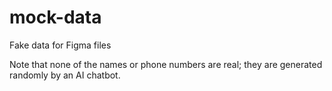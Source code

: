 # mock-data
Fake data for Figma files

Note that none of the names or phone numbers are real; they are generated randomly by an AI chatbot.

